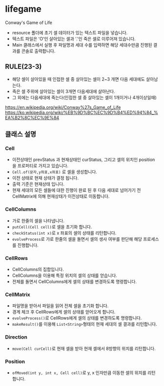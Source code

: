 # lifegame
Conway's Game of Life
* resource 폴더에 초기 셀 데이터가 있는 텍스트 파일을 넣습니다.
* 텍스트 파일은 'O'인 살아있는 셀과 '.'인 죽은 셀로 이루어져 있습니다.
* Main 클래스에서 실행 후 파일명과 세대 수를 입력하면 해당 세대수만큼 진행된 결과를 콘솔로 출력합니다.

## RULE(23-3)
* 해당 셀이 살아있을 때 인접한 셀 중 살아있는 셀이 2~3 개면 다음 세대에도 살아남는다.
* 죽은 셀 주위에 살아있는 셀이 3개면 다음세대에 살아난다.
* 그 외에는 다음세대에 죽는다(인접한 셀 중 살아있는 셀이 1개이거나 4개이상일때)

https://en.wikipedia.org/wiki/Conway%27s_Game_of_Life
https://ko.wikipedia.org/wiki/%EB%9D%BC%EC%9D%B4%ED%94%84_%EA%B2%8C%EC%9E%84

## 클래스 설명
### Cell
* 이전상태인 prevStatus 과 현재상태인 curStatus, 그리고 셀의 위치인 position 을 프로퍼티로 가지고 있습니다.
* `Cell.of(문자,y좌표,x좌표)` 로 셀을 생성합니다.
* 이전 상태로 현재 상태가 결정 됩니다.
* 출력 기준은 현재상태 입니다.
* 현재 세대의 모든 셀들에 대한 진행이 완료 된 후 다음 세대로 넘어가기 전 CellMatrix에 의해 현재상태가 이전상태로 이동합니다.

### CellColumns
* 가로 한줄의 셀을 나타냅니다.
* `putCell(Cell cell)`로 셀을 초기화 합니다.
* `checkStatus(int x)`로 x 좌표의 셀의 상태를 리턴합니다.
* `evolveProcess`로 가로 한줄의 셀을 돌면서 셀의 생사 여부를 판단해 해당 프로세스를 진행합니다.

### CellRows
* CellColumns의 집합입니다.
* CellColumns을 이용해 특정 위치의 셀의 상태를 얻습니다.
* 전체를 돌면서 CellColumns에게 셀의 상태를 변경하도록 명령합니다.

### CellMatrix
* 파일명을 받아서 파일을 읽어 전체 셀을 초기화 합니다.
* 경계 체크 후 CellRows에게 셀의 상태를 얻어오게 합니다.
* `evolveProcess()`로 CellRows에게 셀의 상태를 변경하도록 명령합니다.
* `makeResult()`를 이용해 `List<String>`형태의 현재 세대의 셀 결과를 리턴합니다.

### Direction
* `move(Cell curCell)`로 현재 셀을 받아 현재 셀에서 8방향의 위치를 리턴합니다.

### Position
* `ofMoved(int y, int x, Cell cell)`로 y, x 인자만큼 이동한 셀의 위치를 리턴합니다.
